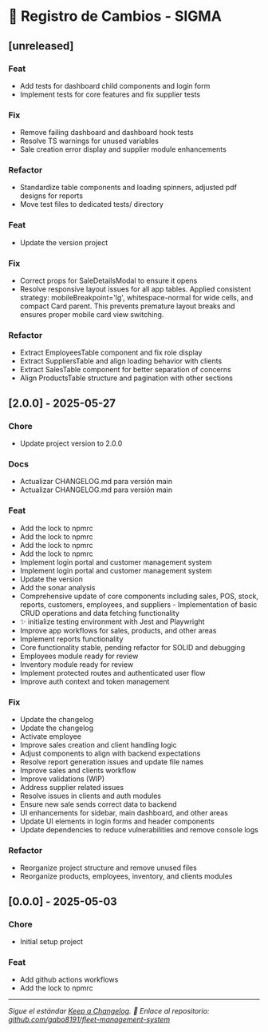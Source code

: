 # 📜 Registro de Cambios - SIGMA

## [unreleased]

### Feat

- Add tests for dashboard child components and login form
- Implement tests for core features and fix supplier tests

### Fix

- Remove failing dashboard and dashboard hook tests
- Resolve TS warnings for unused variables
- Sale creation error display and supplier module enhancements

### Refactor

- Standardize table components and loading spinners, adjusted pdf designs for reports
- Move test files to dedicated tests/ directory

### Feat

- Update the version project

### Fix

- Correct props for SaleDetailsModal to ensure it opens
- Resolve responsive layout issues for all app tables. Applied consistent strategy: mobileBreakpoint='lg', whitespace-normal for wide cells, and compact Card parent. This prevents premature layout breaks and ensures proper mobile card view switching.

### Refactor

- Extract EmployeesTable component and fix role display
- Extract SuppliersTable and align loading behavior with clients
- Extract SalesTable component for better separation of concerns
- Align ProductsTable structure and pagination with other sections

## [2.0.0] - 2025-05-27

### Chore

- Update project version to 2.0.0

### Docs

- Actualizar CHANGELOG.md para versión main
- Actualizar CHANGELOG.md para versión main

### Feat

- Add the lock to npmrc
- Add the lock to npmrc
- Add the lock to npmrc
- Add the lock to npmrc
- Implement login portal and customer management system
- Implement login portal and customer management system
- Update the version
- Add the sonar analysis
- Comprehensive update of core components including sales, POS, stock, reports, customers, employees, and suppliers - Implementation of basic CRUD operations and data fetching functionality
- ✨ initialize testing environment with Jest and Playwright
- Improve app workflows for sales, products, and other areas
- Implement reports functionality
- Core functionality stable, pending refactor for SOLID and debugging
- Employees module ready for review
- Inventory module ready for review
- Implement protected routes and authenticated user flow
- Improve auth context and token management

### Fix

- Update the changelog
- Update the changelog
- Activate employee
- Improve sales creation and client handling logic
- Adjust components to align with backend expectations
- Resolve report generation issues and update file names
- Improve sales and clients workflow
- Improve validations (WIP)
- Address supplier related issues
- Resolve issues in clients and auth modules
- Ensure new sale sends correct data to backend
- UI enhancements for sidebar, main dashboard, and other areas
- Update UI elements in login forms and header components
- Update dependencies to reduce vulnerabilities and remove console logs

### Refactor

- Reorganize project structure and remove unused files
- Reorganize products, employees, inventory, and clients modules

## [0.0.0] - 2025-05-03

### Chore

- Initial setup project

### Feat

- Add github actions workflows
- Add the lock to npmrc


---
_Sigue el estándar [Keep a Changelog](https://keepachangelog.com/)._
_🔗 Enlace al repositorio: [github.com/gabo8191/fleet-management-system](https://github.com/gabo8191/fleet-management-system)_
